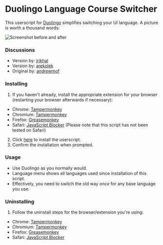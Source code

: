 # Duolingo Language Course Switcher

This userscript for [Duolingo](https://www.duolingo.com/) simplifies switching your UI language. A picture is worth a thousand words:

![Screenshot before and after](http://i.imgur.com/83BRPpw.png)

### Discussions

* Version by: [jrikhal](https://www.duolingo.com/comment/22412321)
* Version by: [arekolek](https://www.duolingo.com/comment/6079283)
* Original by: [andrewmof](https://www.duolingo.com/comment/3088922)

### Installing

1. If you haven't already, install the appropriate extension for your browser (restarting your browser afterwards if necessary):
 * Chrome: [Tampermonkey](https://chrome.google.com/webstore/detail/tampermonkey/dhdgffkkebhmkfjojejmpbldmpobfkfo?hl=en)
 * Chromium: [Tampermonkey](https://chrome.google.com/webstore/detail/tampermonkey/dhdgffkkebhmkfjojejmpbldmpobfkfo?hl=en)
 * Firefox: [Greasemonkey](https://addons.mozilla.org/en-US/firefox/addon/greasemonkey/)
 * Safari: [JavaScript Blocker](http://javascript-blocker.toggleable.com/) (Please note that this script has not been tested on Safari)
2. Click [here](https://github.com/lupomikti/DuolingoCourseSwitcher/raw/master/duolingo-course-switcher.user.js) to install the userscript.
3. Confirm the installation when prompted.

### Usage

* Use Duolingo as you normally would.
* Language menu shows all languages used since installation of this script.
* Effectively, you need to switch the old way *once* for any base language you use.

### Uninstalling

1. Follow the uninstall steps for the browser/extension you're using:
 * Chrome: [Tampermonkey](http://tampermonkey.net/faq.php?ext=dhdg#Q101)
 * Chromium: [Tampermonkey](http://tampermonkey.net/faq.php?ext=dhdg#Q101)
 * Firefox: [Greasemonkey](http://wiki.greasespot.net/Greasemonkey_Manual:Script_Management)
 * Safari: [JavaScript Blocker](http://javascript-blocker.toggleable.com/)
